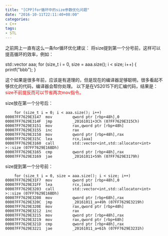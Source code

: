 ```yaml
---
title: "[CPP]for循环中的size参数优化问题"
date: "2016-10-11T22:11:40+08:00"
categories:
- C++
tags:
- STL
---
```



之前网上一直有这么一条for循环优化建议：
将size提到第一个分号前，这样可以提高循环的效率，例如：

std::vector<int> aaa;
for (size_t i = 0, size = aaa.size(); i < size; i++)
{
	printf("bbb");
}

这个如果是很多年前，应该是有道理的，但是现在的编译器足够聪明，很多看起不够优化的代码，编译器会帮你处理。
以下是在VS2015下的汇编代码，结果是：<font color=red>size不前提反而可以节省两次mov指令。</font>

size放在第一个分号后：

        for (size_t i = 0; i < aaa.size(); i++)
    00007FF7629E3147  mov         qword ptr [rbp+48h],0  
    00007FF7629E314F  jmp         _20161011+3Ch (07FF7629E315Ch)  
    00007FF7629E3151  mov         rax,qword ptr [rbp+48h]  
    00007FF7629E3155  inc         rax  
    00007FF7629E3158  mov         qword ptr [rbp+48h],rax  
    00007FF7629E315C  lea         rcx,[aaa]  
    00007FF7629E3160  call        std::vector<int,std::allocator<int> >::size (07FF7629E16BDh)  
    00007FF7629E3165  cmp         qword ptr [rbp+48h],rax  
    00007FF7629E3169  jae         _20161011+59h (07FF7629E3179h)  

size提到第一个分号前：

        for (size_t i = 0, size = aaa.size(); i < size; i++)
    00007FF7629E31F7  mov         qword ptr [rbp+48h],0  
    00007FF7629E31FF  lea         rcx,[aaa]  
    00007FF7629E3203  call        std::vector<int,std::allocator<int> >::size (07FF7629E16BDh)  
    00007FF7629E3208  mov         qword ptr [rbp+68h],rax  
    00007FF7629E320C  jmp         _20161011_a+49h (07FF7629E3219h)  
    00007FF7629E320E  mov         rax,qword ptr [rbp+48h]  
    00007FF7629E3212  inc         rax  
    00007FF7629E3215  mov         qword ptr [rbp+48h],rax  
    00007FF7629E3219  mov         rax,qword ptr [rbp+68h]  
    00007FF7629E321D  cmp         qword ptr [rbp+48h],rax  
    00007FF7629E3221  jae         _20161011_a+61h (07FF7629E3231h)  